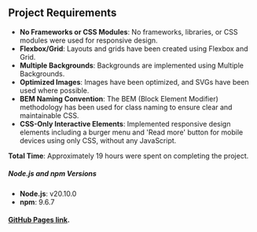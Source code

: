 ## Project Requirements

- **No Frameworks or CSS Modules**: No frameworks, libraries, or CSS modules were used for responsive design.
- **Flexbox/Grid**: Layouts and grids have been created using Flexbox and Grid.
- **Multiple Backgrounds**: Backgrounds are implemented using Multiple Backgrounds.
- **Optimized Images**: Images have been optimized, and SVGs have been used where possible.
- **BEM Naming Convention**: The BEM (Block Element Modifier) methodology has been used for class naming to ensure clear and maintainable CSS.
- **CSS-Only Interactive Elements**: Implemented responsive design elements including a burger menu and 'Read more' button for mobile devices using only CSS, without any JavaScript.

**Total Time**: Approximately 19 hours were spent on completing the project.

##### Node.js and npm Versions

- **Node.js**: v20.10.0
- **npm**: 9.6.7

#### [GitHub Pages link](https://chepash.github.io/softswiss_test_assignment/).
